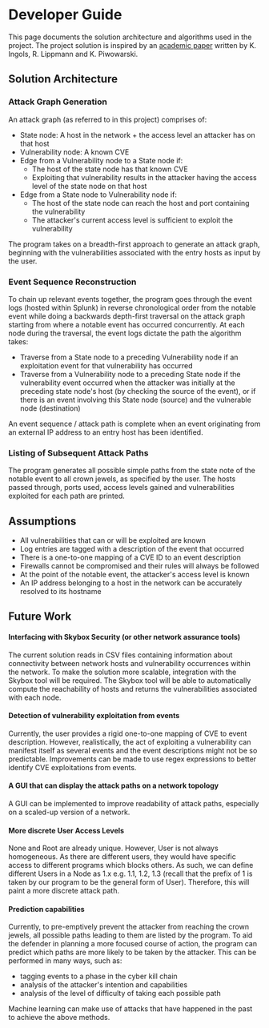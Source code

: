# Developer Guide
This page documents the solution architecture and algorithms used in the project. The project solution is inspired by an [academic paper](http://people.cs.ksu.edu/~halmohri/files/Practical%20Attack%20Graph%20Generation%20for%20Network%20Defense.pdf) written by K. Ingols, R. Lippmann and K. Piwowarski. 

## Solution Architecture

### Attack Graph Generation
An attack graph (as referred to in this project) comprises of:
* State node: A host in the network + the access level an attacker has on that host
* Vulnerability node: A known CVE
* Edge from a Vulnerability node to a State node if: 
    * The host of the state node has that known CVE
    * Exploiting that vulnerability results in the attacker having the access level of the state node on that host
* Edge from a State node to Vulnerability node if:
    * The host of the state node can reach the host and port containing the vulnerability
    * The attacker's current access level is sufficient to exploit the vulnerability
    
The program takes on a breadth-first approach to generate an attack graph, beginning with the vulnerabilities associated with the entry hosts as input by the user.   

### Event Sequence Reconstruction
To chain up relevant events together, the program goes through the event logs (hosted within Splunk) in reverse chronological order from the notable event while doing a backwards depth-first traversal on the attack graph starting from where a notable event has occurred concurrently. At each node during the traversal, the event logs dictate the path the algorithm takes:
* Traverse from a State node to a preceding Vulnerability node if an exploitation event for that vulnerability has occurred
* Traverse from a Vulnerability node to a preceding State node if the vulnerability event occurred when the attacker was initially at the preceding state node's host (by checking the source of the event), or if there is an event involving this State node (source) and the vulnerable node (destination)

An event sequence / attack path is complete when an event originating from an external IP address to an entry host has been identified. 

### Listing of Subsequent Attack Paths
The program generates all possible simple paths from the state note of the notable event to all crown jewels, as specified by the user. The hosts passed through, ports used, access levels gained and vulnerabilities exploited for each path are printed.

## Assumptions
* All vulnerabilities that can or will be exploited are known
* Log entries are tagged with a description of the event that occurred
* There is a one-to-one mapping of a CVE ID to an event description
* Firewalls cannot be compromised and their rules will always be followed
* At the point of the notable event, the attacker's access level is known
* An IP address belonging to a host in the network can be accurately resolved to its hostname

## Future Work 

#### Interfacing with Skybox Security (or other network assurance tools)
The current solution reads in CSV files containing information about connectivity between network hosts and vulnerability occurrences within the network. To make the solution more scalable, integration with the Skybox tool will be required. The Skybox tool will be able to automatically compute the reachability of hosts and returns the vulnerabilities associated with each node. 

#### Detection of vulnerability exploitation from events
Currently, the user provides a rigid one-to-one mapping of CVE to event description. However, realistically, the act of exploiting a vulnerability can manifest itself as several events and the event descriptions might not be so predictable. Improvements can be made to use regex expressions to better identify CVE exploitations from events.

#### A GUI that can display the attack paths on a network topology
A GUI can be implemented to improve readability of attack paths, especially on a scaled-up version of a network.

#### More discrete User Access Levels
None and Root are already unique. However, User is not always homogeneous. As there are different users, they would have specific access to different programs which blocks others. As such, we can define different Users in a Node as 1.x e.g. 1.1, 1.2, 1.3 (recall that the prefix of 1 is taken by our program to be the general form of User). Therefore, this will paint a more discrete attack path.

#### Prediction capabilities
Currently, to pre-emptively prevent the attacker from reaching the crown jewels, all possible paths leading to them are listed by the program. To aid the defender in planning a more focused course of action, the program can predict which paths are more likely to be taken by the attacker. This can be performed in many ways, such as:
* tagging events to a phase in the cyber kill chain
* analysis of the attacker's intention and capabilities
* analysis of the level of difficulty of taking each possible path

Machine learning can make use of attacks that have happened in the past to achieve the above methods.
